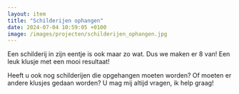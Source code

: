 ```yaml
---
layout: item
title: "Schilderijen ophangen"
date: 2024-07-04 10:59:05 +0100
image: /images/projecten/schilderijen_ophangen.jpg
---
```


Een schilderij in zijn eentje is ook maar zo wat. Dus we maken er 8 van! Een leuk klusje met een mooi resultaat!

Heeft u ook nog schilderijen die opgehangen moeten worden? Of moeten er andere klusjes gedaan worden?
U mag mij altijd vragen, ik help graag!
